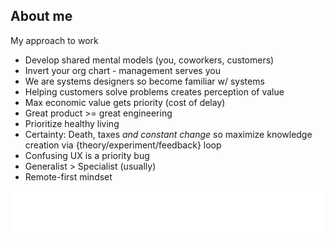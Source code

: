 ## About me

My approach to work

- Develop shared mental models (you, coworkers, customers)
- Invert your org chart - management serves you 
- We are systems designers so become familiar w/ systems
- Helping customers solve problems creates perception of value
- Max economic value gets priority (cost of delay)
- Great product >= great engineering
- Prioritize healthy living  
- Certainty: Death, taxes _and constant change_ so maximize knowledge creation via {theory/experiment/feedback} loop
- Confusing UX is a priority bug
- Generalist > Specialist (usually)
- Remote-first mindset

<img src="https://raw.githubusercontent.com/aheckmann/aheckmann/refs/heads/main/sig-50.gif" />
